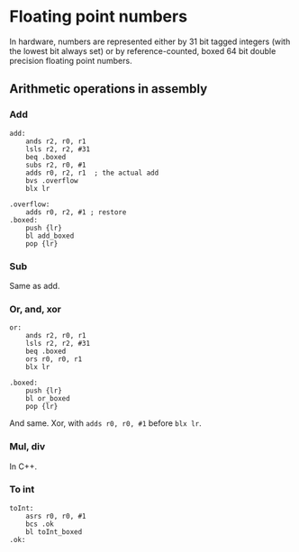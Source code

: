 # Floating point numbers

In hardware, numbers are represented either by 31 bit tagged integers (with the lowest bit always set) 
or by reference-counted, boxed 64 bit double precision floating point numbers.

## Arithmetic operations in assembly

### Add

```armasm
add:
    ands r2, r0, r1
    lsls r2, r2, #31
    beq .boxed
    subs r2, r0, #1
    adds r0, r2, r1  ; the actual add
    bvs .overflow
    blx lr

.overflow:
    adds r0, r2, #1 ; restore
.boxed:
    push {lr}
    bl add_boxed
    pop {lr}
```

### Sub

Same as add.

### Or, and, xor

```armasm
or:
    ands r2, r0, r1
    lsls r2, r2, #31
    beq .boxed
    ors r0, r0, r1
    blx lr

.boxed:
    push {lr}
    bl or_boxed
    pop {lr}
```

And same. Xor, with `adds r0, r0, #1` before `blx lr`.

### Mul, div

In C++.

### To int

```armasm
toInt:
    asrs r0, r0, #1
    bcs .ok
    bl toInt_boxed
.ok:
```
